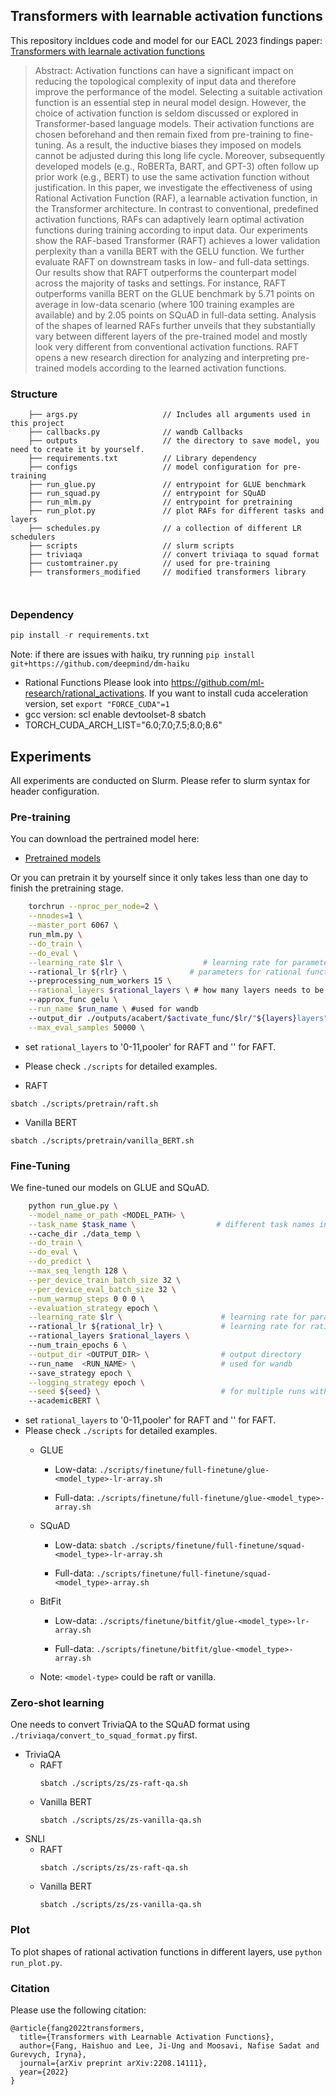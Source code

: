 ## Transformers with learnable activation functions
This repository incldues code and model for our EACL 2023 findings paper: [Transformers with learnale activation functions](https://arxiv.org/abs/2208.14111)

> Abstract: Activation functions can have a significant impact on reducing the topological complexity of input data and therefore improve the performance of the model. Selecting a suitable activation function is an essential step in neural model design. However, the choice of activation function is seldom discussed or explored in Transformer-based language models. Their activation functions are chosen beforehand and then remain fixed from pre-training to fine-tuning. As a result, the inductive biases they imposed on models cannot be adjusted during this long life cycle. Moreover, subsequently developed models (e.g., RoBERTa, BART, and GPT-3) often follow up prior work (e.g., BERT) to use the same activation function without justification. In this paper, we investigate the effectiveness of using Rational Activation Function (RAF), a learnable activation function, in the Transformer architecture. In contrast to conventional, predefined activation functions, RAFs can adaptively learn optimal activation functions during training according to input data. Our experiments show the RAF-based Transformer (RAFT) achieves a lower validation perplexity than a vanilla BERT with the GELU function. We further evaluate RAFT on downstream tasks in low- and full-data settings. Our results show that RAFT outperforms the counterpart model across the majority of tasks and settings. For instance, RAFT outperforms vanilla BERT on the GLUE benchmark by 5.71 points on average in low-data scenario (where 100 training examples are available) and by 2.05 points on SQuAD in full-data setting. Analysis of the shapes of learned RAFs further unveils that they substantially vary between different layers of the pre-trained model and mostly look very different from conventional activation functions. RAFT opens a new research direction for analyzing and interpreting pre-trained models according to the learned activation functions.

### Structure
```
    ├── args.py                   // Includes all arguments used in this project
    ├── callbacks.py              // wandb Callbacks
    ├── outputs                   // the directory to save model, you need to create it by yourself.
    ├── requirements.txt          // Library dependency
    ├── configs                   // model configuration for pre-training
    ├── run_glue.py               // entrypoint for GLUE benchmark
    ├── run_squad.py              // entrypoint for SQuAD
    ├── run_mlm.py                // entrypoint for pretraining
    ├── run_plot.py               // plot RAFs for different tasks and layers
    ├── schedules.py              // a collection of different LR schedulers
    ├── scripts                   // slurm scripts
    ├── triviaqa                  // convert triviaqa to squad format
    ├── customtrainer.py          // used for pre-training
    ├── transformers_modified     // modified transformers library
    
    
```

### Dependency
 ```python
pip install -r requirements.txt
```
Note: if there are issues with haiku, try running ```pip install git+https://github.com/deepmind/dm-haiku```

- Rational Functions 
Please look into https://github.com/ml-research/rational_activations. If you want to install cuda acceleration version, set `export "FORCE_CUDA"=1`
- gcc version: scl enable devtoolset-8 sbatch
- TORCH_CUDA_ARCH_LIST="6.0;7.0;7.5;8.0;8.6"


## Experiments
All experiments are conducted on Slurm. Please refer to slurm syntax for header configuration.
### Pre-training
You can download the pertrained model here:

- [Pretrained models](https://tudatalib.ulb.tu-darmstadt.de/handle/tudatalib/3719)

Or you can pretrain it by yourself since it only takes less than one day to finish the pretraining stage.

```bash
    torchrun --nproc_per_node=2 \
    --nnodes=1 \
    --master_port 6067 \
    run_mlm.py \
    --do_train \
    --do_eval \
    --learning_rate $lr \                  # learning rate for parameters(exclude rational functions)
    --rational_lr ${rlr} \              # parameters for rational functions
    --preprocessing_num_workers 15 \
    --rational_layers $rational_layers \ # how many layers needs to be rational activation functions
    --approx_func gelu \
    --run_name $run_name \ #used for wandb 
    --output_dir ./outputs/acabert/$activate_func/$lr/"${layers}layers"/$optimizer/${run_name}/ \
    --max_eval_samples 50000 \

```
- set `rational_layers` to '0-11,pooler' for RAFT and '' for FAFT.
- Please check `./scripts` for detailed examples.


- RAFT
```
sbatch ./scripts/pretrain/raft.sh
```

- Vanilla BERT

```
sbatch ./scripts/pretrain/vanilla_BERT.sh
```

### Fine-Tuning
We fine-tuned our models on GLUE and SQuAD.
```bash
    python run_glue.py \
    --model_name_or_path <MODEL_PATH> \
    --task_name $task_name \                  # different task names in GLUE
    --cache_dir ./data_temp \
    --do_train \
    --do_eval \
    --do_predict \
    --max_seq_length 128 \
    --per_device_train_batch_size 32 \
    --per_device_eval_batch_size 32 \
    --num_warmup_steps 0 0 0 \
    --evaluation_strategy epoch \
    --learning_rate $lr \                      # learning rate for parameters(exclude rational functions)
    --rational_lr ${rational_lr} \             # learning rate for rational activation functions
    --rational_layers $rational_layers \       
    --num_train_epochs 6 \
    --output_dir <OUTPUT_DIR> \                # output directory 
    --run_name  <RUN_NAME> \                   # used for wandb
    --save_strategy epoch \
    --logging_strategy epoch \
    --seed ${seed} \                           # for multiple runs with different seeds                         
    --academicBERT \
```

- set `rational_layers` to '0-11,pooler' for RAFT and '' for FAFT.
- Please check `./scripts` for detailed examples.
  - GLUE
    - Low-data:  `./scripts/finetune/full-finetune/glue-<model_type>-lr-array.sh` 

    - Full-data: `./scripts/finetune/full-finetune/glue-<model_type>-array.sh`

  - SQuAD
    - Low-data: `sbatch ./scripts/finetune/full-finetune/squad-<model_type>-lr-array.sh`

    - Full-data: `./scripts/finetune/full-finetune/squad-<model_type>-array.sh`

  - BitFit
    - Low-data: `./scripts/finetune/bitfit/glue-<model_type>-lr-array.sh`

    - Full-data: `./scripts/finetune/bitfit/glue-<model_type>-array.sh`
  - Note: `<model-type>` could be raft or vanilla.   
    

### Zero-shot learning
One needs to convert TriviaQA to the SQuAD format using `./triviaqa/convert_to_squad_format.py` first.
- TriviaQA
    - RAFT
        ```
        sbatch ./scripts/zs/zs-raft-qa.sh
        ```
    - Vanilla BERT
        ```
        sbatch ./scripts/zs/zs-vanilla-qa.sh
        ```
- SNLI
    - RAFT
        ```
        sbatch ./scripts/zs/zs-raft-qa.sh
        ```
    - Vanilla BERT
        ```
        sbatch ./scripts/zs/zs-vanilla-qa.sh
        ```

### Plot 
To plot shapes of rational activation functions in different layers, use `python run_plot.py`.

### Citation
Please use the following citation:
```
@article{fang2022transformers,
  title={Transformers with Learnable Activation Functions},
  author={Fang, Haishuo and Lee, Ji-Ung and Moosavi, Nafise Sadat and Gurevych, Iryna},
  journal={arXiv preprint arXiv:2208.14111},
  year={2022}
}
```

